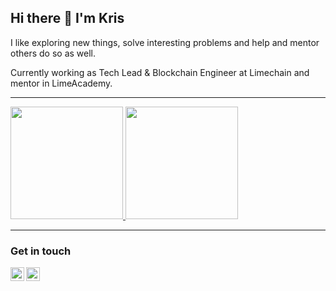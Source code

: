 ## Hi there 👋 I'm Kris

I like exploring new things, solve interesting problems and help and mentor others do so as well.

Currently working as Tech Lead & Blockchain Engineer at Limechain and mentor in LimeAcademy.

---

<a href="https://github.com/krisdimitrov">
  <img height="180em" src="https://github-readme-stats-three-gules.vercel.app/api?username=krisdimitrov&show_icons=true&count_private=true" />
  <img height="180em" src="https://github-readme-stats-three-gules.vercel.app/api/top-langs/?username=krisdimitrov&layout=compact&hide=css,scss" />
</a>

---

### Get in touch

[<img align="left" alt="Twitter" width="22px" src="https://cdn.jsdelivr.net/npm/simple-icons@v3/icons/twitter.svg" />](https://twitter.com/krisdimitrovv)
[<img align="left" alt="LinkedIn" width="22px" src="https://cdn.jsdelivr.net/npm/simple-icons@v3/icons/linkedin.svg" />](https://www.linkedin.com/in/krisdimitrov/)
